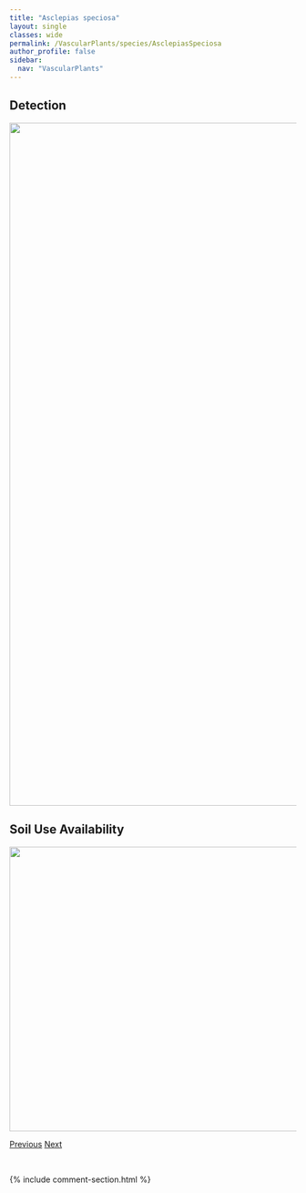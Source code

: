 ```yaml
---
title: "Asclepias speciosa"
layout: single
classes: wide
permalink: /VascularPlants/species/AsclepiasSpeciosa
author_profile: false
sidebar:
  nav: "VascularPlants"
---
```


<h2>Detection</h2>

<a href="https://drive.google.com/uc?export=view&id=18u-tZwtp2dJqMiI8SgkTulGWo87QEwt_">
<img src="https://drive.google.com/uc?export=view&id=18u-tZwtp2dJqMiI8SgkTulGWo87QEwt_" height = "1200" width = "800">
</a>


<h2>Soil Use Availability</h2>

<a href="https://drive.google.com/uc?export=view&id=184XsKC0eH22LiKCaTBikpxKAL-R8WT4K">
<img src="https://drive.google.com/uc?export=view&id=184XsKC0eH22LiKCaTBikpxKAL-R8WT4K" height = "500" width = "1000">
</a>


<a href="/DevelopmentWebsite/VascularPlants/species/AsclepiasOvalifolia" class="pagination--pager" title="Asclepias ovalifolia">Previous</a> <a href="/DevelopmentWebsite/VascularPlants/species/AskelliaPygmaea" class="pagination--pager" title="Askellia pygmaea">Next</a>

<p>&nbsp;</p>

{% include comment-section.html %}
